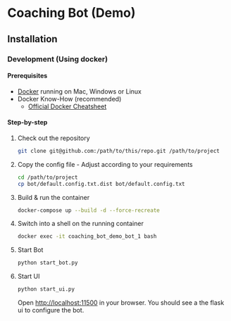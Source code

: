 # Coaching Bot (Demo)

## Installation

### Development (Using docker)

#### Prerequisites

- [Docker](https://www.docker.com/products/docker-desktop) running on Mac, Windows or Linux
- Docker Know-How (recommended)
    - [Official Docker Cheatsheet](https://www.docker.com/sites/default/files/d8/2019-09/docker-cheat-sheet.pdf)

#### Step-by-step

1. Check out the repository

    ```bash
    git clone git@github.com:/path/to/this/repo.git /path/to/project
    ```

2. Copy the config file - Adjust according to your requirements

    ```bash
    cd /path/to/project
    cp bot/default.config.txt.dist bot/default.config.txt
    ```

3. Build & run the container

    ```bash
    docker-compose up --build -d --force-recreate
    ```

4. Switch into a shell on the running container

    ```bash
    docker exec -it coaching_bot_demo_bot_1 bash
   ```

5. Start Bot

    ```bash
   python start_bot.py
   ```
   
6. Start UI

    ```bash
   python start_ui.py
   ```
   
   Open [http://localhost:11500](http://localhost:11500) in your browser. You should see a the flask ui to configure the bot.
   
    